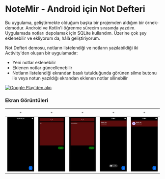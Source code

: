 # NoteMir - Android için Not Defteri
Bu uygulama, geliştirmekte olduğum başka bir projemden aldığım bir örnek-demodur. Android ve Kotlin'i öğrenme sürecim sırasında yazdım.
Uygulamada notları depolamak için SQLite kullandım. Üzerine çok şey eklenebilir ve ekliyorum da, hâlâ geliştiriyorum.

Not Defteri demosu, notların listelendiği ve notların yazılabildiği iki Activity'den oluşan bir uygulamadır:
- Yeni notlar eklenebilir
- Eklenen notlar güncellenebilir
- Notların listelendiği ekrandan basılı tutulduğunda görünen silme butonu ile veya notun yazıldığı ekrandan eklenen notlar silinebilir

[<img src="https://play.google.com/intl/en_us/badges/static/images/badges/tr_badge_web_generic.png"
      alt="Google Play'den alın"
      height="80">](https://play.google.com/store/apps/details?id=com.emir.notdefteri&pcampaignid=pcampaignidMKT-Other-global-all-co-prtnr-py-PartBadge-Mar2515-1)

### Ekran Görüntüleri

| - | - | - | - | - |
| ------ | ----- | ------ | ----- | ----- |
| ![image1](image/1.jpg) | ![image2](image/2.jpg) | ![image3](image/3.jpg) | ![image4](image/4.jpg) | ![image5](image/5.jpg) |
